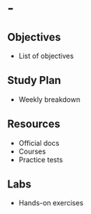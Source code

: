 # <Provider> <Exam Code> - <Exam Name>

## Objectives
- List of objectives

## Study Plan
- Weekly breakdown

## Resources
- Official docs
- Courses
- Practice tests

## Labs
- Hands-on exercises
